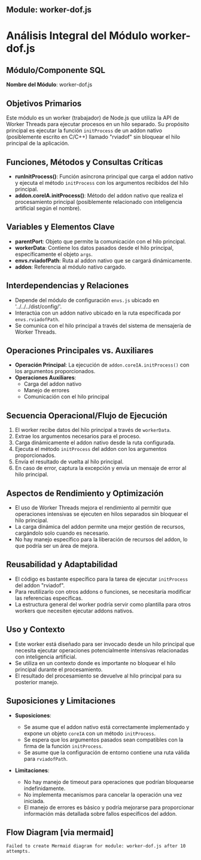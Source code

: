## Module: worker-dof.js

# Análisis Integral del Módulo worker-dof.js

## Módulo/Componente SQL
**Nombre del Módulo**: worker-dof.js

## Objetivos Primarios
Este módulo es un worker (trabajador) de Node.js que utiliza la API de Worker Threads para ejecutar procesos en un hilo separado. Su propósito principal es ejecutar la función `initProcess` de un addon nativo (posiblemente escrito en C/C++) llamado "rviadof" sin bloquear el hilo principal de la aplicación.

## Funciones, Métodos y Consultas Críticas
- **runInitProcess()**: Función asíncrona principal que carga el addon nativo y ejecuta el método `initProcess` con los argumentos recibidos del hilo principal.
- **addon.coreIA.initProcess()**: Método del addon nativo que realiza el procesamiento principal (posiblemente relacionado con inteligencia artificial según el nombre).

## Variables y Elementos Clave
- **parentPort**: Objeto que permite la comunicación con el hilo principal.
- **workerData**: Contiene los datos pasados desde el hilo principal, específicamente el objeto `args`.
- **envs.rviadofPath**: Ruta al addon nativo que se cargará dinámicamente.
- **addon**: Referencia al módulo nativo cargado.

## Interdependencias y Relaciones
- Depende del módulo de configuración `envs.js` ubicado en '../../../dist/config/'.
- Interactúa con un addon nativo ubicado en la ruta especificada por `envs.rviadofPath`.
- Se comunica con el hilo principal a través del sistema de mensajería de Worker Threads.

## Operaciones Principales vs. Auxiliares
- **Operación Principal**: La ejecución de `addon.coreIA.initProcess()` con los argumentos proporcionados.
- **Operaciones Auxiliares**: 
  - Carga del addon nativo
  - Manejo de errores
  - Comunicación con el hilo principal

## Secuencia Operacional/Flujo de Ejecución
1. El worker recibe datos del hilo principal a través de `workerData`.
2. Extrae los argumentos necesarios para el proceso.
3. Carga dinámicamente el addon nativo desde la ruta configurada.
4. Ejecuta el método `initProcess` del addon con los argumentos proporcionados.
5. Envía el resultado de vuelta al hilo principal.
6. En caso de error, captura la excepción y envía un mensaje de error al hilo principal.

## Aspectos de Rendimiento y Optimización
- El uso de Worker Threads mejora el rendimiento al permitir que operaciones intensivas se ejecuten en hilos separados sin bloquear el hilo principal.
- La carga dinámica del addon permite una mejor gestión de recursos, cargándolo solo cuando es necesario.
- No hay manejo específico para la liberación de recursos del addon, lo que podría ser un área de mejora.

## Reusabilidad y Adaptabilidad
- El código es bastante específico para la tarea de ejecutar `initProcess` del addon "rviadof".
- Para reutilizarlo con otros addons o funciones, se necesitaría modificar las referencias específicas.
- La estructura general del worker podría servir como plantilla para otros workers que necesiten ejecutar addons nativos.

## Uso y Contexto
- Este worker está diseñado para ser invocado desde un hilo principal que necesita ejecutar operaciones potencialmente intensivas relacionadas con inteligencia artificial.
- Se utiliza en un contexto donde es importante no bloquear el hilo principal durante el procesamiento.
- El resultado del procesamiento se devuelve al hilo principal para su posterior manejo.

## Suposiciones y Limitaciones
- **Suposiciones**:
  - Se asume que el addon nativo está correctamente implementado y expone un objeto `coreIA` con un método `initProcess`.
  - Se espera que los argumentos pasados sean compatibles con la firma de la función `initProcess`.
  - Se asume que la configuración de entorno contiene una ruta válida para `rviadofPath`.
  
- **Limitaciones**:
  - No hay manejo de timeout para operaciones que podrían bloquearse indefinidamente.
  - No implementa mecanismos para cancelar la operación una vez iniciada.
  - El manejo de errores es básico y podría mejorarse para proporcionar información más detallada sobre fallos específicos del addon.
## Flow Diagram [via mermaid]
```mermaid
Failed to create Mermaid diagram for module: worker-dof.js after 10 attempts.
```
